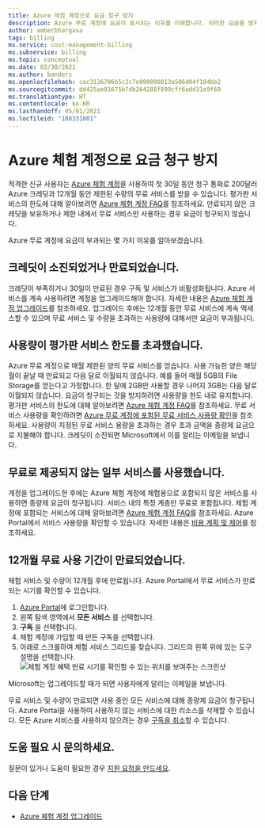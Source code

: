 ```yaml
---
title: Azure 체험 계정으로 요금 청구 방지
description: Azure 무료 계정에 요금이 표시되는 이유를 이해합니다. 이러한 요금을 방지하는 방법을 알아봅니다.
author: amberbhargava
tags: billing
ms.service: cost-management-billing
ms.subservice: billing
ms.topic: conceptual
ms.date: 03/30/2021
ms.author: banders
ms.openlocfilehash: cac3126706b5c2c7e890890013a506d04f104bb2
ms.sourcegitcommit: dd425ae91675b7db264288f899cff6add31e9f69
ms.translationtype: HT
ms.contentlocale: ko-KR
ms.lasthandoff: 05/01/2021
ms.locfileid: "108331001"
---
```

# <a name="avoid-charges-with-your-azure-free-account"></a>Azure 체험 계정으로 요금 청구 방지

적격한 신규 사용자는 [Azure 체험 계정](https://azure.microsoft.com/free/)을 사용하여 첫 30일 동안 청구 통화로 200달러 Azure 크레딧과 12개월 동안 제한된 수량의 무료 서비스를 받을 수 있습니다. 평가판 서비스의 한도에 대해 알아보려면 [Azure 체험 계정 FAQ](https://azure.microsoft.com/free/free-account-faq/)를 참조하세요. 만료되지 않은 크레딧을 보유하거나 제한 내에서 무료 서비스만 사용하는 경우 요금이 청구되지 않습니다.

Azure 무료 계정에 요금이 부과되는 몇 가지 이유를 알아보겠습니다.

## <a name="your-credit-runs-out-or-is-expired"></a>크레딧이 소진되었거나 만료되었습니다.

크레딧이 부족하거나 30일이 만료된 경우 구독 및 서비스가 비활성화됩니다. Azure 서비스를 계속 사용하려면 계정을 업그레이드해야 합니다. 자세한 내용은 [Azure 체험 계정 업그레이드](upgrade-azure-subscription.md)를 참조하세요. 업그레이드 후에는 12개월 동안 무료 서비스에 계속 액세스할 수 있으며 무료 서비스 및 수량을 초과하는 사용량에 대해서만 요금이 부과됩니다.

## <a name="usage-exceeds-the-limits-of-free-services"></a>사용량이 평가판 서비스 한도를 초과했습니다.

Azure 무료 계정으로 매월 제한된 양의 무료 서비스를 얻습니다. 사용 가능한 양은 해당 월이 끝날 때 만료되고 다음 달로 이월되지 않습니다. 예를 들어 매월 5GB의 File Storage를 얻는다고 가정합니다. 한 달에 2GB만 사용할 경우 나머지 3GB는 다음 달로 이월되지 않습니다. 요금이 청구되는 것을 방지하려면 사용량을 한도 내로 유지합니다. 평가판 서비스의 한도에 대해 알아보려면 [Azure 체험 계정 FAQ](https://azure.microsoft.com/free/free-account-faq/)를 참조하세요. 무료 서비스 사용량을 확인하려면 [Azure 무료 계정에 포함된 무료 서비스 사용량 확인](check-free-service-usage.md)을 참조하세요. 사용량이 지정된 무료 서비스 용량을 초과하는 경우 초과 금액을 종량제 요금으로 지불해야 합니다. 크레딧이 소진되면 Microsoft에서 이를 알리는 이메일을 보냅니다.

## <a name="you-used-some-services-that-arent-free"></a>무료로 제공되지 않는 일부 서비스를 사용했습니다.

계정을 업그레이드한 후에는 Azure 체험 계정에 체험용으로 포함되지 않은 서비스를 사용하면 종량제 요금이 청구됩니다. 서비스 내의 특정 계층만 무료로 포함됩니다. 체험 계정에 포함되는 서비스에 대해 알아보려면 [Azure 체험 계정 FAQ](https://azure.microsoft.com/free/free-account-faq/)를 참조하세요. Azure Portal에서 서비스 사용량을 확인할 수 있습니다. 자세한 내용은 [비용 계획 및 제어](../cost-management-billing-overview.md#plan-and-control-expenses)를 참조하세요.

## <a name="you-reached-the-end-of-your-free-12-months"></a>12개월 무료 사용 기간이 만료되었습니다.

체험 서비스 및 수량이 12개월 후에 만료됩니다. Azure Portal에서 무료 서비스가 만료되는 시기를 확인할 수 있습니다.

1. [Azure Portal](https://portal.azure.com)에 로그인합니다.
1. 왼쪽 탐색 영역에서 **모든 서비스** 를 선택합니다.
1.  **구독** 을 선택합니다.
1.  체험 계정에 가입할 때 만든 구독을 선택합니다.
1.  아래로 스크롤하여 체험 서비스 그리드를 찾습니다. 그리드의 왼쪽 위에 있는 도구 설명을 선택합니다.
    ![체험 계정 혜택 만료 시기를 확인할 수 있는 위치를 보여주는 스크린샷](./media/avoid-charges-free-account/freeaccount-benefits-expiration-date.png)

Microsoft는 업그레이드할 때가 되면 사용자에게 알리는 이메일을 보냅니다.

무료 서비스 및 수량이 만료되면 사용 중인 모든 서비스에 대해 종량제 요금이 청구됩니다. Azure Portal을 사용하여 사용하지 않는 서비스에 대한 리소스를 삭제할 수 있습니다. 모든 Azure 서비스를 사용하지 않으려는 경우 [구독을 취소](cancel-azure-subscription.md)할 수 있습니다.

## <a name="need-help-contact-us"></a>도움 필요 시 문의하세요.

질문이 있거나 도움이 필요한 경우 [지원 요청을 만드세요](https://go.microsoft.com/fwlink/?linkid=2083458).

## <a name="next-steps"></a>다음 단계
- [Azure 체험 계정 업그레이드](upgrade-azure-subscription.md)